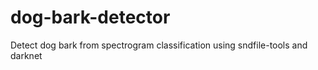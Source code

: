 # dog-bark-detector
Detect dog bark from spectrogram classification using sndfile-tools and darknet
